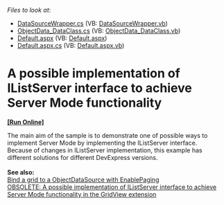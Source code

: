 <!-- default file list -->
*Files to look at*:

* [DataSourceWrapper.cs](./CS/WebSite/App_Code/Grid/Binding/DataSourceWrapper.cs) (VB: [DataSourceWrapper.vb](./VB/WebSite/App_Code/Grid/Binding/DataSourceWrapper.vb))
* [ObjectData_DataClass.cs](./CS/WebSite/App_Code/Grid/Binding/ObjectData_DataClass.cs) (VB: [ObjectData_DataClass.vb](./VB/WebSite/App_Code/Grid/Binding/ObjectData_DataClass.vb))
* [Default.aspx](./CS/WebSite/Default.aspx) (VB: [Default.aspx](./VB/WebSite/Default.aspx))
* [Default.aspx.cs](./CS/WebSite/Default.aspx.cs) (VB: [Default.aspx.vb](./VB/WebSite/Default.aspx.vb))
<!-- default file list end -->
# A possible implementation of IListServer interface to achieve Server Mode functionality
<!-- run online -->
**[[Run Online]](https://codecentral.devexpress.com/e166/)**
<!-- run online end -->


<p>The main aim of the sample is to demonstrate one of possible ways to implement Server Mode by implementing the IListServer interface.<br />
Because of changes in IListServer implementation, this example has different solutions for different DevExpress versions.<br />
<strong><br />
See also:</strong><br />
<a href="https://www.devexpress.com/Support/Center/p/E2672">Bind a grid to a ObjectDataSource with EnablePaging </a><u><br />
</u><a href="https://www.devexpress.com/Support/Center/p/E3027">OBSOLETE: A possible implementation of IListServer interface to achieve Server Mode functionality in the GridView extension</a></p>

<br/>


